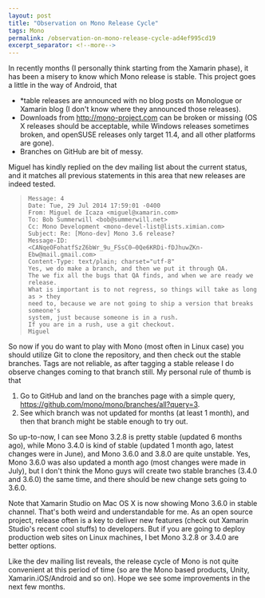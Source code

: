```yaml
---
layout: post
title: "Observation on Mono Release Cycle"
tags: Mono
permalink: /observation-on-mono-release-cycle-ad4ef995cd19
excerpt_separator: <!--more-->
---
```

In recently months (I personally think starting from the Xamarin phase), it has been a misery to know which Mono release is stable. This project goes a little in the way of Android, that

* *table releases are announced with no blog posts on Monologue or Xamarin blog (I don't know where they announced those releases).
* Downloads from http://mono-project.com can be broken or missing (OS X releases should be acceptable, while Windows releases sometimes broken, and openSUSE releases only target 11.4, and all other platforms are gone).
* Branches on GitHub are bit of messy.
<!--more-->

Miguel has kindly replied on the dev mailing list about the current status, and it matches all previous statements in this area that new releases are indeed tested.

> ``` text
> Message: 4
> Date: Tue, 29 Jul 2014 17:59:01 -0400
> From: Miguel de Icaza <miguel@xamarin.com>
> To: Bob Summerwill <bob@summerwill.net>
> Cc: Mono Development <mono-devel-list@lists.ximian.com>
> Subject: Re: [Mono-dev] Mono 3.6 release?
> Message-ID:
> <CANqeOFohatfSzZ6bWr_9u_FSsC0–0Qe6KRDi-fDJhuwZKn-Ebw@mail.gmail.com>
> Content-Type: text/plain; charset="utf-8"
> Yes, we do make a branch, and then we put it through QA.
> The we fix all the bugs that QA finds, and when we are ready we release.
> What is important is to not regress, so things will take as long as > they
> need to, because we are not going to ship a version that breaks someone's
> system, just because someone is in a rush.
> If you are in a rush, use a git checkout.
> Miguel
> ```

So now if you do want to play with Mono (most often in Linux case) you should utilize Git to clone the repository, and then check out the stable branches. Tags are not reliable, as after tagging a stable release I do observe changes coming to that branch still. My personal rule of thumb is that

1. Go to GitHub and land on the branches page with a simple query, https://github.com/mono/mono/branches/all?query=3.
1. See which branch was not updated for months (at least 1 month), and then that branch might be stable enough to try out.

So up-to-now, I can see Mono 3.2.8 is pretty stable (updated 6 months ago), while Mono 3.4.0 is kind of stable (updated 1 month ago, latest changes were in June), and Mono 3.6.0 and 3.8.0 are quite unstable. Yes, Mono 3.6.0 was also updated a month ago (most changes were made in July), but I don't think the Mono guys will create two stable branches (3.4.0 and 3.6.0) the same time, and there should be new change sets going to 3.6.0.

Note that Xamarin Studio on Mac OS X is now showing Mono 3.6.0 in stable channel. That's both weird and understandable for me. As an open source project, release often is a key to deliver new features (check out Xamarin Studio's recent cool stuffs) to developers. But if you are going to deploy production web sites on Linux machines, I bet Mono 3.2.8 or 3.4.0 are better options.

Like the dev mailing list reveals, the release cycle of Mono is not quite convenient at this period of time (so are the Mono based products, Unity, Xamarin.iOS/Android and so on). Hope we see some improvements in the next few months.
